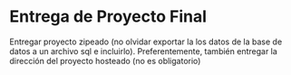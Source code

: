 # Entrega de Proyecto Final

Entregar proyecto zipeado (no olvidar exportar la los datos de la base de datos a un archivo sql e incluirlo). Preferentemente, también entregar la dirección del proyecto hosteado (no es obligatorio)
